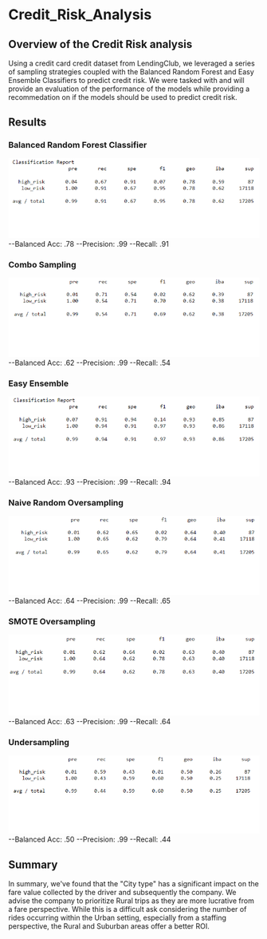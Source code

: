 # Credit_Risk_Analysis
## Overview of the Credit Risk analysis
Using a credit card credit dataset from LendingClub, we leveraged a series of sampling strategies coupled with the Balanced Random Forest and Easy Ensemble Classifiers to predict credit risk. We were tasked with and will provide an evaluation of the performance of the models while providing a recommedation on if the models should be used to predict credit risk.

## Results
### Balanced Random Forest Classifier
![Balanced Random Forest Classifier.](https://github.com/taxcollecter/Credit_Risk_Analysis/blob/2e2690b17cd806494cfe9a543b1482e34be3db2c/Resources/Balanced%20Random%20Forest%20Classifier.png)
--Balanced Acc: .78
--Precision: .99
--Recall: .91

### Combo Sampling
![Combo Sampling.](https://github.com/taxcollecter/Credit_Risk_Analysis/blob/2e2690b17cd806494cfe9a543b1482e34be3db2c/Resources/Combo%20Sampling.png)
--Balanced Acc: .62
--Precision: .99
--Recall: .54

### Easy Ensemble
![Easy Ensemble.](https://github.com/taxcollecter/Credit_Risk_Analysis/blob/2e2690b17cd806494cfe9a543b1482e34be3db2c/Resources/Easy%20Ensemble.png)
--Balanced Acc: .93
--Precision: .99
--Recall: .94

### Naive Random Oversampling
![Naive Random Oversampling.](https://github.com/taxcollecter/Credit_Risk_Analysis/blob/2e2690b17cd806494cfe9a543b1482e34be3db2c/Resources/Naive%20Random%20Oversampling.png)
--Balanced Acc: .64
--Precision: .99
--Recall: .65

### SMOTE Oversampling
![SMOTE Oversampling.](https://github.com/taxcollecter/Credit_Risk_Analysis/blob/2e2690b17cd806494cfe9a543b1482e34be3db2c/Resources/SMOTE%20Oversampling.png)
--Balanced Acc: .63
--Precision: .99
--Recall: .64

### Undersampling
![Undersampling.](https://github.com/taxcollecter/Credit_Risk_Analysis/blob/2e2690b17cd806494cfe9a543b1482e34be3db2c/Resources/Undersampling.png)
--Balanced Acc: .50
--Precision: .99
--Recall: .44

## Summary
In summary, we've found that the "City type" has a significant impact on the fare value collected by the driver and subsequently the company. We advise the company to prioritize Rural trips as they are more lucrative from a fare perspective. While this is a difficult ask considering the number of rides occurring within the Urban setting, especially from a staffing perspective, the Rural and Suburban areas offer a better ROI.
